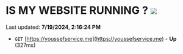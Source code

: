 # IS MY WEBSITE RUNNING ? [![](https://img.shields.io/static/v1?label=Sponsor&message=%E2%9D%A4&logo=GitHub&color=%23fe8e86)](https://github.com/sponsors/Youssef-Lehmam)

Last updated: **7/19/2024, 2:16:24 PM**

- `GET` [https://youssefservice.me](https://youssefservice.me) - **Up** (327ms)
